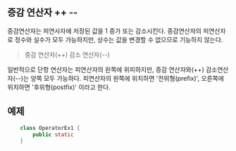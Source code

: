 ## 증감 연산자 ++ --

증감연산자는 피연사자에 저장된 값을 1 증가 또는 감소시킨다.
증감연산자의 피연산자로 정수와 실수가 모두 가능하지만, 상수는 값을 변경할 수 없으므로 기능하지 않는다.

> 증감 연산자(++)
> 감소 연산자(--)

일반적으로 단항 연산자는 피연산자의 왼쪽에 위피하지만, 증감 연산자와(++) 감소연산자(--)는 양쪽 모두 가능하다. 피연산자의 왼쪽에 위치하면 '전위형(prefix)', 오른쪽에 위치하면 '후위형(postfix)' 이라고 한다.

## 예제

```java
    class OperatorEx1 {
        public static
    }
```
